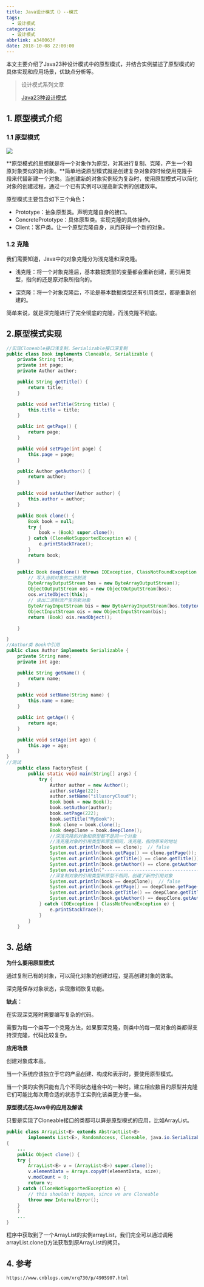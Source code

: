 ```yaml
---
title: Java设计模式（）--模式
tags:
  - 设计模式
categories:
  - 设计模式
abbrlink: a340063f
date: 2018-10-08 22:00:00
---
```


本文主要介绍了Java23种设计模式中的原型模式，并结合实例描述了原型模式的具体实现和应用场景，优缺点分析等。

<!--more-->

> 设计模式系列文章
>
> [Java23种设计模式](https://www.lixueduan.com/categories/%E8%AE%BE%E8%AE%A1%E6%A8%A1%E5%BC%8F/)

## 1. 原型模式介绍

### 1.1 原型模式

![](https://github.com/illusorycloud/illusorycloud.github.io/raw/hexo/myImages/design_pattern/four-prototype.gif)

**原型模式的思想就是将一个对象作为原型，对其进行复制、克隆，产生一个和原对象类似的新对象。**简单地说原型模式就是创建复杂对象的时候使用克隆手段来代替新建一个对象。当创建新的对象实例较为复杂时，使用原型模式可以简化对象的创建过程，通过一个已有实例可以提高新实例的创建效率。

 原型模式主要包含如下三个角色：

* Prototype：抽象原型类。声明克隆自身的接口。 
* ConcretePrototype：具体原型类。实现克隆的具体操作。 
* Client：客户类。让一个原型克隆自身，从而获得一个新的对象。

### 1.2 克隆

我们需要知道，Java中的对象克隆分为浅克隆和深克隆。

* 浅克隆：将一个对象克隆后，基本数据类型的变量都会重新创建，而引用类型，指向的还是原对象所指向的。

* 深克隆：将一个对象克隆后，不论是基本数据类型还有引用类型，都是重新创建的。

简单来说，就是深克隆进行了完全彻底的克隆，而浅克隆不彻底。



## 2.原型模式实现

```java
//实现Cloneable接口浅复制，Serializable接口深复制
public class Book implements Cloneable, Serializable {
    private String title;
    private int page;
    private Author author;

    public String getTitle() {
        return title;
    }

    public void setTitle(String title) {
        this.title = title;
    }

    public int getPage() {
        return page;
    }

    public void setPage(int page) {
        this.page = page;
    }

    public Author getAuthor() {
        return author;
    }

    public void setAuthor(Author author) {
        this.author = author;
    }

    public Book clone() {
        Book book = null;
        try {
            book = (Book) super.clone();
        } catch (CloneNotSupportedException e) {
            e.printStackTrace();
        }
        return book;
    }

    public Book deepClone() throws IOException, ClassNotFoundException {
        // 写入当前对象的二进制流
        ByteArrayOutputStream bos = new ByteArrayOutputStream();
        ObjectOutputStream oos = new ObjectOutputStream(bos);
        oos.writeObject(this);
        // 读出二进制流产生的新对象
        ByteArrayInputStream bis = new ByteArrayInputStream(bos.toByteArray());
        ObjectInputStream ois = new ObjectInputStream(bis);
        return (Book) ois.readObject();

    }

}
//Author类 Book中引用
public class Author implements Serializable {
    private String name;
    private int age;

    public String getName() {
        return name;
    }

    public void setName(String name) {
        this.name = name;
    }

    public int getAge() {
        return age;
    }

    public void setAge(int age) {
        this.age = age;
    }
}
//测试
    public class FactoryTest {
        public static void main(String[] args) {
            try {
                Author author = new Author();
                author.setAge(22);
                author.setName("illusoryCloud");
                Book book = new Book();
                book.setAuthor(author);
                book.setPage(222);
                book.setTitle("MyBook");
                Book clone = book.clone();
                Book deepClone = book.deepClone();
                //深浅克隆的对象和原型都不是同一个对象
                //浅克隆对象的引用类型和原型相同，浅克隆，指向原来的地址
                System.out.println(book == clone);  // false
                System.out.println(book.getPage() == clone.getPage());   // true
                System.out.println(book.getTitle() == clone.getTitle());  // true
                System.out.println(book.getAuthor() == clone.getAuthor()); // true
                System.out.println("--------------------------------------");
                //深复制对象的引用类型和原型不相同，创建了新的引用对象
                System.out.println(book == deepClone);  // false
                System.out.println(book.getPage() == deepClone.getPage());   // true
                System.out.println(book.getTitle() == deepClone.getTitle());   // false
                System.out.println(book.getAuthor() == deepClone.getAuthor());   // false
            } catch (IOException | ClassNotFoundException e) {
                e.printStackTrace();
            }
        }
    }
```

## 3. 总结

**为什么要用原型模式**

通过复制已有的对象，可以简化对象的创建过程，提高创建对象的效率。

深克隆保存对象状态，实现撤销恢复功能。

**缺点：**

在实现深克隆时需要编写复杂的代码。

需要为每一个类写一个克隆方法，如果要深克隆，则类中的每一层对象的类都得支持深克隆，代码比较复杂。

**应用场景**

创建对象成本高。

当一个系统应该独立于它的产品创建、构成和表示时，要使用原型模式。

当一个类的实例只能有几个不同状态组合中的一种时。建立相应数目的原型并克隆它们可能比每次用合适的状态手工实例化该类更方便一些。

**原型模式在Java中的应用及解读**

只要是实现了Cloneable接口的类都可以算是原型模式的应用，比如ArrayList。

```java
public class ArrayList<E> extends AbstractList<E>
        implements List<E>, RandomAccess, Cloneable, java.io.Serializable
{
    ...
    public Object clone() {
    try {
        ArrayList<E> v = (ArrayList<E>) super.clone();
        v.elementData = Arrays.copyOf(elementData, size);
        v.modCount = 0;
        return v;
    } catch (CloneNotSupportedException e) {
        // this shouldn't happen, since we are Cloneable
        throw new InternalError();
    }
    }
    ...
}
```

程序中获取到了一个ArrayList的实例arrayList，我们完全可以通过调用arrayList.clone()方法获取到原ArrayList的拷贝。

## 4. 参考

`https://www.cnblogs.com/xrq730/p/4905907.html`